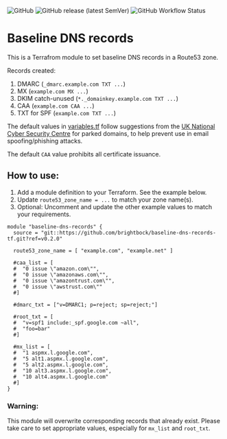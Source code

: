 ![GitHub](https://img.shields.io/github/license/brightbock/baseline-dns-records-tf) ![GitHub release (latest SemVer)](https://img.shields.io/github/v/release/brightbock/baseline-dns-records-tf) ![GitHub Workflow Status](https://img.shields.io/github/workflow/status/brightbock/baseline-dns-records-tf/Terraform)

# Baseline DNS records

This is a Terrafrom module to set baseline DNS records in a Route53 zone.

Records created:

1. DMARC (`_dmarc.example.com TXT ...`)
2. MX (`example.com MX ...`)
3. DKIM catch-unused (`*._domainkey.example.com TXT ...`)
4. CAA (`example.com CAA ...`)
5. TXT for SPF (`example.com TXT ...`)

The default values in [variables.tf](./variables.tf) follow suggestions from the [UK National Cyber Security Centre](https://www.ncsc.gov.uk/blog-post/protecting-parked-domains) for parked domains, to help prevent use in email spoofing/phishing attacks.

The default `CAA` value prohibits all certificate issuance.

## How to use:

1. Add a module definition to your Terraform. See the example below.
2. Update `route53_zone_name = ...` to match your zone name(s).
3. Optional: Uncomment and update the other example values to match your requirements.

```
module "baseline-dns-records" {
  source = "git::https://github.com/brightbock/baseline-dns-records-tf.git?ref=v0.2.0"
  
  route53_zone_name = [ "example.com", "example.net" ]

  #caa_list = [
  #  "0 issue \"amazon.com\"",
  #  "0 issue \"amazonaws.com\"",
  #  "0 issue \"amazontrust.com\"",
  #  "0 issue \"awstrust.com\""
  #]

  #dmarc_txt = ["v=DMARC1; p=reject; sp=reject;"]

  #root_txt = [
  #  "v=spf1 include:_spf.google.com ~all",
  #  "foo=bar"
  #]

  #mx_list = [
  #  "1 aspmx.l.google.com",
  #  "5 alt1.aspmx.l.google.com",
  #  "5 alt2.aspmx.l.google.com",
  #  "10 alt3.aspmx.l.google.com",
  #  "10 alt4.aspmx.l.google.com"
  #]
}
```

### Warning:

This module will overwrite corresponding records that already exist. Please take care to set appropriate values, especially for `mx_list` and `root_txt`.
